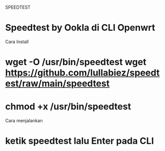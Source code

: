 SPEEDTEST
# Speedtest by Ookla di CLI Openwrt
Cara Install
# wget -O /usr/bin/speedtest wget https://github.com/lullabiez/speedtest/raw/main/speedtest 
# chmod +x /usr/bin/speedtest
Cara menjalankan
# ketik speedtest lalu Enter pada CLI

